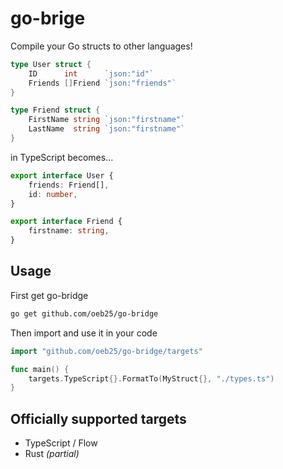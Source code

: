 # go-brige

Compile your Go structs to other languages!

```go
type User struct {
	ID      int      `json:"id"`
	Friends []Friend `json:"friends"`
}

type Friend struct {
	FirstName string `json:"firstname"`
	LastName  string `json:"firstname"`
}
```

in TypeScript becomes...

```typescript
export interface User {
	friends: Friend[],
	id: number,
}

export interface Friend {
	firstname: string,
}
```

## Usage

First get go-bridge
```bash
go get github.com/oeb25/go-bridge
```

Then import and use it in your code

```go
import "github.com/oeb25/go-bridge/targets"

func main() {
	targets.TypeScript{}.FormatTo(MyStruct{}, "./types.ts")
}
```

## Officially supported targets

- TypeScript / Flow
- Rust _(partial)_ 

